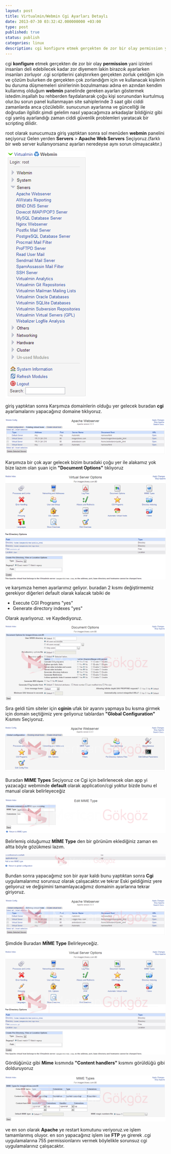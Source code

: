 ```yaml
---
layout: post
title: Virtualmin/Webmin Cgi Ayarları Detaylı
date: 2013-07-30 03:32:42.000000000 +03:00
type: post
published: true
status: publish
categories: linux
description: cgi konfigure etmek gerçekten de zor bir olay permission yani izinleri insanları deli edebilecek kadar zor diyemem lakin birazcık ayarlarken
---
```


cgi **konfigure** etmek gerçekten de zor bir olay **permission** yani izinleri insanları deli edebilecek kadar zor diyemem lakin birazcık ayarlarken insanları zorluyor .cgi scriptlerini çalıştırırken gerçekten zorluk çektiğim için ve çözüm bulurken de gerçekten çok zorlandığım için ve kullanacak kişilerin bu duruma düşmemeleri sinirlerinin bozulmaması adına en azından kendim kullanmış olduğum **webmin** panelinde gereken ayarları&nbsp;göstermek istedim.inşallah bu rehberden faydalanarak çoğu kişi sorunundan kurtulmuş olur.bu sorun panel kullanmayan site sahiplerinde 3 saat gibi ciddi zamanlarda anca çözülebilir. sunucunun&nbsp;ayarlarına ve güncelliği ile doğrudan ilgilidir.şimdi gelelim nasıl yapacağımıza arkadaşlar bildiğiniz gibi cgi yanlış ayarlandığı zaman ciddi güvenlik problemleri yaratacak bir scripting dilidir.

root olarak sunucumuza giriş yaptıktan sonra sol menüden **webmin** panelini seçiyoruz Gelen yerden **Servers** \> **Apache Web Servers** Seçiyoruz.(farklı bir web server kullanıyorsanız ayarları neredeyse aynı sorun olmayacaktır.)

![cgi setup and configure](/assets/cgiconfig1.png)

giriş yaptıktan sonra Karşımıza domainlerin olduğu yer gelecek buradan **cgi** ayarlamalarını yapacağınız domaine tıklıyoruz.

![apache server cgi image1](/assets/apache-server-cgi-image1.png)

Karşımıza bir çok ayar gelecek bizim buradaki çoğu yer ile alakamız yok bize lazım olan şuan için **"Document Options"** tıklıyoruz

![documenoptionimage1](/assets/documenoptionimage1.png)

ve karşımıza hemen ayarlarımız geliyor. buradan 2 kısmı değiştirmemiz gerekiyor diğerleri default olarak kalacak tabiki de

- Execute CGI Programs "yes"
- Generate directory indexes "yes"

Olarak ayarlıyoruz. ve Kaydediyoruz.

![executecgiimage1](/assets/executecgiimage1-1024x4771.png)

Sıra geldi tüm siteler için **cginin** ufak bir ayarını yapmaya bu kısma girmek için domain seçtiğimiz yere geliyoruz tablardan **"Global Configuration"** Kısmını Seçiyoruz.

![mimeapplicationtypeimage1](/assets/mimeapplicationtypeimage1-1024x2921.png)

Buradan **MIME Types** Seçiyoruz ce Cgi için belirlenecek olan app yi yazacağız webminde **default** olarak application/cgi yoktur bizde bunu el manual olarak belirleyeceğiz

![definemime1](/assets/definemime1-1024x2221.png)

Belirlemiş olduğumuz **MİME Type** den bir görünüm eklediğiniz zaman en altta böyle gözükmesi lazım.

![applicationdefinedmimeimage](/assets/applicationdefinedmimeimage-1024x881.png)

Bundan sonra yapacağımız son bir ayar kaldı bunu yaptıktan sonra **Cgi** uygulamalarımız sorunsuz olarak çalışacaktır.ve tekrar Eski geldiğimiz yere geliyoruz ve değişimini tamamlayacağımız domainin ayarlarına tekrar giriyoruz.

![apache server cgi image1](/assets/apache-server-cgi-image1-1024x2291.png)

Şimdide Buradan **MİME Type** Belirleyeceğiz.

![documenoptionimage1](/assets/documenoptionimage1-1024x6651.png)

Gördüğünüz gibi **Mime** kısmında **"Content handlers"** kısmını görüldüğü gibi dolduruyoruz

![Mimetype image1](/assets/Mimetype-image1-1024x2951.png)

ve en son olarak **Apache** ye restart komutunu veriyoruz.ve işlem tamamlanmış oluyor. en son yapacağınız işlem ise **FTP** ye girerek .cgi uygulamalarına 755 permissionlarını vermek böylelikle sorunsuz cgi uygulamalarınız çalışacaktır.
